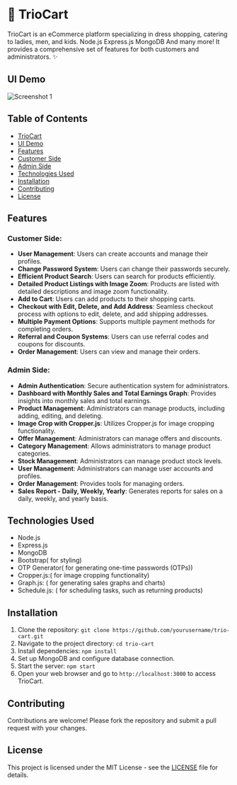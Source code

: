 # 🛒 TrioCart 

TrioCart is an eCommerce platform specializing in dress shopping, catering to ladies, men, and kids. Node.js Express.js MongoDB And many more! It provides a comprehensive set of features for both customers and administrators. ✨

## UI Demo
![Screenshot 1](https://raw.githubusercontent.com/Anusree-mj/E-commerce-TrioCart/main/public/images/trioCart_ui.gif)

## Table of Contents

- [TrioCart](#triocart)
- [UI Demo](#ui-demo)
- [Features](#features)
- [Customer Side](#customer-side)
- [Admin Side](#admin-side)
- [Technologies Used](#technologies-used)
- [Installation](#installation)
- [Contributing](#contributing)
- [License](#license)


## Features

### Customer Side:
- **User Management**: Users can create accounts and manage their profiles.
- **Change Password System**: Users can change their passwords securely.
- **Efficient Product Search**: Users can search for products efficiently.
- **Detailed Product Listings with Image Zoom**: Products are listed with detailed descriptions and image zoom functionality.
- **Add to Cart**: Users can add products to their shopping carts.
- **Checkout with Edit, Delete, and Add Address**: Seamless checkout process with options to edit, delete, and add shipping addresses.
- **Multiple Payment Options**: Supports multiple payment methods for completing orders.
- **Referral and Coupon Systems**: Users can use referral codes and coupons for discounts.
- **Order Management**: Users can view and manage their orders.

### Admin Side:
- **Admin Authentication**: Secure authentication system for administrators.
- **Dashboard with Monthly Sales and Total Earnings Graph**: Provides insights into monthly sales and total earnings.
- **Product Management**: Administrators can manage products, including adding, editing, and deleting.
- **Image Crop with Cropper.js**: Utilizes Cropper.js for image cropping functionality.
- **Offer Management**: Administrators can manage offers and discounts.
- **Category Management**: Allows administrators to manage product categories.
- **Stock Management**: Administrators can manage product stock levels.
- **User Management**: Administrators can manage user accounts and profiles.
- **Order Management**: Provides tools for managing orders.
- **Sales Report - Daily, Weekly, Yearly**: Generates reports for sales on a daily, weekly, and yearly basis.

## Technologies Used

- Node.js
- Express.js
- MongoDB
- Bootstrap( for styling)
- OTP Generator( for generating one-time passwords (OTPs))
- Cropper.js:( for image cropping functionality)
- Graph.js: ( for generating sales graphs and charts)
- Schedule.js: ( for scheduling tasks, such as returning products)


## Installation

1. Clone the repository: `git clone https://github.com/yourusername/trio-cart.git`
2. Navigate to the project directory: `cd trio-cart`
3. Install dependencies: `npm install`
4. Set up MongoDB and configure database connection.
5. Start the server: `npm start`
6. Open your web browser and go to `http://localhost:3000` to access TrioCart.

## Contributing

Contributions are welcome! Please fork the repository and submit a pull request with your changes.

## License

This project is licensed under the MIT License - see the [LICENSE](LICENSE) file for details.
